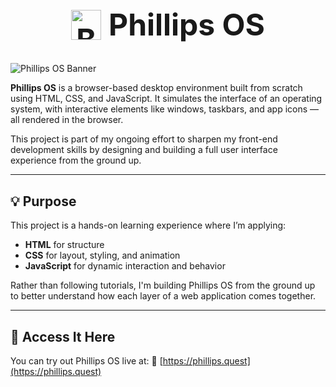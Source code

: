 
<h1 style="font-size: 48px; text-align: center; display: flex; align-items: center; justify-content: center; gap: 12px;">
  <img src="https://cdn-icons-png.flaticon.com/512/1229/1229063.png" alt="Boot Logo" width="48" />
  Phillips OS
</h1>

![Phillips OS Banner](https://cdn-icons-png.flaticon.com/128/3242/3242257.png)

**Phillips OS** is a browser-based desktop environment built from scratch using HTML, CSS, and JavaScript. It simulates the interface of an operating system, with interactive elements like windows, taskbars, and app icons — all rendered in the browser.

This project is part of my ongoing effort to sharpen my front-end development skills by designing and building a full user interface experience from the ground up.

---

## 💡 Purpose

This project is a hands-on learning experience where I’m applying:

* **HTML** for structure
* **CSS** for layout, styling, and animation
* **JavaScript** for dynamic interaction and behavior

Rather than following tutorials, I'm building Phillips OS from the ground up to better understand how each layer of a web application comes together.

---

## 🚀 Access It Here

You can try out Phillips OS live at:
🔗 [https://phillips.quest](https://phillips.quest)
